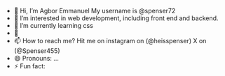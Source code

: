 - 👋 Hi, I’m Agbor Emmanuel My username is @spenser72
- 👀 I’m interested in web development, including front end and backend.
- 🌱 I’m currently learning css
- 💞️
- 📫 How to reach me? Hit me on instagram on (@heisspenser) X on (@Spenser455)
- 😄 Pronouns: ...
- ⚡ Fun fact: 
<!---
Spenser72/Spenser72 is a ✨ special ✨ repository because its `README.md` (this file) appears on your GitHub profile.
You can click the Preview link to take a look at your changes.
--->
